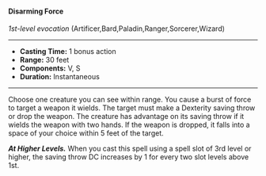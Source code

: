 #### Disarming Force
*1st-level evocation* (Artificer,Bard,Paladin,Ranger,Sorcerer,Wizard)
___
- **Casting Time:** 1 bonus action
- **Range:** 30 feet
- **Components:** V, S
- **Duration:** Instantaneous
---
Choose one creature you can see within range. You cause a burst of force to target a weapon it wields. The target must make a Dexterity saving throw or drop the weapon. The creature has advantage on its saving throw if it wields the weapon with two hands. If the weapon is dropped, it falls into a space of your choice within 5 feet of the target.

***At Higher Levels.***  When you cast this spell using a spell slot of 3rd level or higher, the saving throw DC increases by 1 for every two slot levels above 1st.
